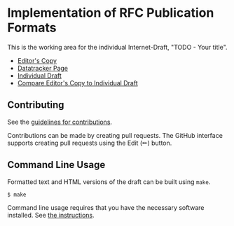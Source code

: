 # Implementation of RFC Publication Formats

This is the working area for the individual Internet-Draft, "TODO - Your title".

* [Editor's Copy](https://alexisannerossi.github.io/id-RFCPubFormats/#go.draft-rossi-rfcpubformats.html)
* [Datatracker Page](https://datatracker.ietf.org/doc/draft-rossi-rfcpubformats)
* [Individual Draft](https://datatracker.ietf.org/doc/html/draft-rossi-rfcpubformats)
* [Compare Editor's Copy to Individual Draft](https://alexisannerossi.github.io/id-RFCPubFormats/#go.draft-rossi-rfcpubformats.diff)


## Contributing

See the
[guidelines for contributions](https://github.com/alexisannerossi/id-RFCPubFormats/blob//CONTRIBUTING.md).

Contributions can be made by creating pull requests.
The GitHub interface supports creating pull requests using the Edit (✏) button.


## Command Line Usage

Formatted text and HTML versions of the draft can be built using `make`.

```sh
$ make
```

Command line usage requires that you have the necessary software installed.  See
[the instructions](https://github.com/martinthomson/i-d-template/blob/main/doc/SETUP.md).

